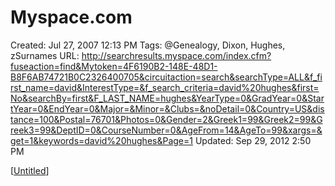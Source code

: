 # Myspace.com

Created: Jul 27, 2007 12:13 PM
Tags: @Genealogy, Dixon, Hughes, zSurnames
URL: http://searchresults.myspace.com/index.cfm?fuseaction=find&Mytoken=4F6190B2-148E-48D1-B8F6AB74721B0C2326400705&circuitaction=search&searchType=ALL&f_first_name=david&InterestType=&f_search_criteria=david%20hughes&first=No&searchBy=first&F_LAST_NAME=hughes&YearType=0&GradYear=0&StartYear=0&EndYear=0&Major=&Minor=&Clubs=&noDetail=0&Country=US&distance=100&Postal=76701&Photos=0&Gender=2&Greek1=99&Greek2=99&Greek3=99&DeptID=0&CourseNumber=0&AgeFrom=14&AgeTo=99&xargs=&get=1&keywords=david%20hughes&Page=1
Updated: Sep 29, 2012 2:50 PM

[[Untitled]]

[//begin]: # "Autogenerated link references for markdown compatibility"
[Untitled]: ../../../../Articles/Untitled.md "Untitled"
[//end]: # "Autogenerated link references"